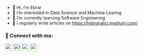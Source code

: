 - 👋 Hi, I’m Ebrar
- 👀 I’m interested in Data Science and Machine Learing
- 🌱 I’m currently learning Software Engineering
- 📝 I regularly write articles on https://hebraralici.medium.com/


### 📩 Connect with me:

[<img align="left" height="24" width="24" src="https://cdn.jsdelivr.net/npm/simple-icons@v4/icons/gmail.svg" />][gmail]
[<img align="left" alt="linkedin | LinkedIn" width="24px" src="https://raw.githubusercontent.com/peterthehan/peterthehan/master/assets/linkedin.svg" />][linkedin]
[<img align="left" height="24" width="24" src="https://cdn.jsdelivr.net/npm/simple-icons@v4/icons/medium.svg" />][medium]
[<img align="left" height="24" width="24" src="https://cdn.jsdelivr.net/npm/simple-icons@v4/icons/kaggle.svg" />][kaggle]



<br />


[gmail]: mailto:ebraralici98@gmail.com
[linkedin]: https://www.linkedin.com/in/hebraralici/
[medium]: https://hebraralici.medium.com/
[kaggle]: https://www.kaggle.com/haticeebraralc
<br />


